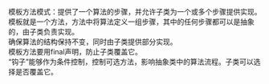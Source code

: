 
模板方法模式：提供了一个算法的步骤，并允许子类为一个或多个步骤提供实现。
<br/>
	      模板就是一个方法，方法中将算法定义一组步骤，其中的任何步骤都可以是抽象的，由子类负责实现。
<br/>
	      确保算法的结构保持不变，同时由子类提供部分实现。
<br/>
	      模板方法要用final声明，防止子类覆盖它。
<br/>
	      “钩子”能够作为条件控制，控制可选方法，影响抽象类中的算法流程。子类可以选择是否覆盖它。
